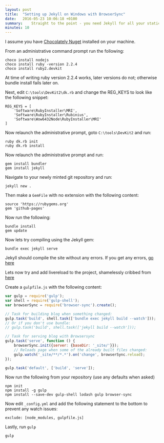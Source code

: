 ```yaml
---
layout: post
title:  "Setting up Jekyll on Windows with BrowserSync"
date:   2016-05-23 10:06:18 +0100
summary:    Straight to the point - you need Jekyll for all your static site needs. I've written a quick guide to get up and running fast.
minutes: 10
---
```


I assume you have [Chocolately Nuget][choco] installed on your machine.

From an administrative command prompt run the following:

~~~shell
choco install nodejs
choco install ruby -version 2.2.4 
choco install ruby2.devkit
~~~

At time of writing ruby version 2.2.4 works, later versions do not; otherwise bundle install fails later on.

Next, edit `C:\tools\DevKit2\dk.rb` and change the REG_KEYS to look like the following snippet:

~~~shell
REG_KEYS = [
    'Software\RubyInstaller\MRI',
    'Software\RubyInstaller\Rubinius',
    'Software\Wow6432Node\RubyInstaller\MRI'
]
~~~

Now relaunch the administrative prompt, goto `C:\tools\DevKit2` and run:

~~~shell
ruby dk.rb init
ruby dk.rb install
~~~

Now relaunch the administrative prompt and run:

~~~shell
gem install bundler
gem install jekyll
~~~

Navigate to your newly minted git repository and run:

~~~shell
jekyll new .
~~~

Then make a `GemFile` with no extension with the following content:

~~~
source 'https://rubygems.org'
gem 'github-pages'
~~~

Now run the following:

~~~shell
bundle install
gem update
~~~

Now lets try compiling using the Jekyll gem:

~~~shell
bundle exec jekyll serve
~~~

Jekyll should compile the site without any errors.  If you get any errors, [go here][google]

Lets now try and add livereload to the project, shamelessly cribbed from [here][nvbn]

Create a `gulpfile.js` with the following content:

~~~js
var gulp = require('gulp');
var shell = require('gulp-shell');
var browserSync = require('browser-sync').create();

// Task for building blog when something changed:
gulp.task('build', shell.task(['bundle exec jekyll build --watch']));
// Or if you don't use bundle:
// gulp.task('build', shell.task(['jekyll build --watch']));

// Task for serving blog with Browsersync
gulp.task('serve', function () {
    browserSync.init({server: {baseDir: '_site/'}});
    // Reloads page when some of the already built files changed:
    gulp.watch('_site/**/*.*').on('change', browserSync.reload);
});

gulp.task('default', ['build', 'serve']);
~~~

Now run the following from your repository (use any defaults when asked)

~~~shell
npm init
npm install -g gulp
npm install --save-dev gulp-shell lodash gulp browser-sync
~~~

Now edit `_config.yml` and add the following statement to the bottom to prevent any watch issues:

~~~
exclude: [node_modules, gulpfile.js]
~~~

Lastly, run `gulp`

~~~
gulp
~~~

[nvbn]: https://nvbn.github.io/2015/06/19/jekyll-browsersync/
[google]:http://lmgtfy.com/
[choco]: https://chocolatey.org/
